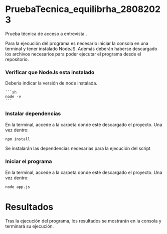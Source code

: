 # PruebaTecnica_equilibrha_28082023
Prueba técnica de acceso a entrevista .

Para la ejecución del programa es necesario iniciar la consola en una terminal y tener instalado NodeJS. Además deberán haberse descargado los archivos necesarios para poder ejecutar el programa desde el repositorio.

### Verificar que NodeJs esta instalado

Debería indicar la versión de node instalada.

    ```sh
    node -v
    ```
### Instalar dependencias
En la terminal, accede a la carpeta donde esté descargado el proyecto. Una vez dentro: 

```sh
npm install
```

Se instalarán las dependencias necesarias para la ejecución del script

### Iniciar el programa

En la terminal, accede a la carpeta donde esté descargado el proyecto. Una vez dentro:

```sh
node app.js
```

# Resultados

Tras la ejecución del programa, los resultados se mostrarán en la consola y terminará su ejecución.

